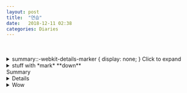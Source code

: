 ```yaml
---
layout: post
title:  "연습"
date:   2018-12-11 02:38
categories: Diaries
---
```

<br>
<br>

<details>
  <summary> 
    summary::-webkit-details-marker {
    display: none;
}
    Click to expand</summary>
  whatever
</details>

<details><summary>stuff with *mark* **down**</summary><p>

## _formatted_ **heading** with [a](link)

---
{{standard 3-backtick code block omitted from here due to escaping issues}}
---

Collapsible until here.
</p></details>

<!doctype html><summary style="list-style: none">Summary<details style="list-style: none">Crap</details></summary> <details style="list-style: none"><summary \style="list-style: none">Wow</summary>Wowing</details>


